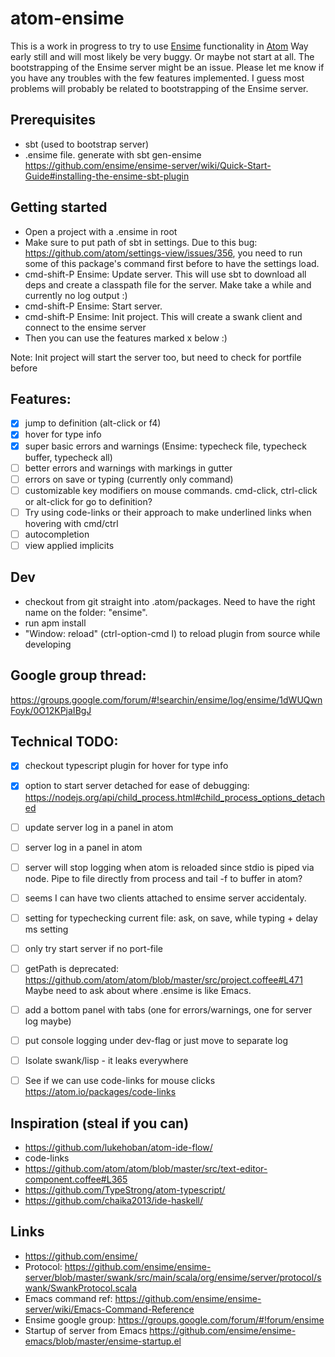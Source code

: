 # atom-ensime

This is a work in progress to try to use [Ensime](https://github.com/ensime/) functionality in [Atom](https://atom.io)
Way early still and will most likely be very buggy. Or maybe not start at all. The bootstrapping of the Ensime server might be an issue. Please let me know if you have any troubles with the few features implemented. I guess most problems will probably be related to bootstrapping of the Ensime server.

## Prerequisites
- sbt (used to bootstrap server)
- .ensime file. generate with sbt gen-ensime https://github.com/ensime/ensime-server/wiki/Quick-Start-Guide#installing-the-ensime-sbt-plugin

## Getting started
- Open a project with a .ensime in root
- Make sure to put path of sbt in settings. Due to this bug: https://github.com/atom/settings-view/issues/356, you need to run some of this package's command first before to have the settings load.
- cmd-shift-P Ensime: Update server. This will use sbt to download all deps and create a classpath file for the server. Make take a while and currently no log output :)
- cmd-shift-P Ensime: Start server.
- cmd-shift-P Ensime: Init project. This will create a swank client and connect to the ensime server
- Then you can use the features marked x below :)

Note: Init project will start the server too, but need to check for portfile before


## Features:
- [x] jump to definition (alt-click or f4)
- [x] hover for type info
- [x] super basic errors and warnings (Ensime: typecheck file, typecheck buffer, typecheck all)
- [ ] better errors and warnings with markings in gutter
- [ ] errors on save or typing (currently only command)
- [ ] customizable key modifiers on mouse commands. cmd-click, ctrl-click or alt-click for go to definition?
- [ ] Try using code-links or their approach to make underlined links when hovering with cmd/ctrl
- [ ] autocompletion
- [ ] view applied implicits

## Dev
- checkout from git straight into .atom/packages. Need to have the right name on the folder: "ensime".
- run apm install
- "Window: reload" (ctrl-option-cmd l) to reload plugin from source while developing


## Google group thread:
https://groups.google.com/forum/#!searchin/ensime/log/ensime/1dWUQwnFoyk/0O12KPjaIBgJ


## Technical TODO:
- [x] checkout typescript plugin for hover for type info
- [x] option to start server detached for ease of debugging: https://nodejs.org/api/child_process.html#child_process_options_detached
- [ ] update server log in a panel in atom
- [ ] server log in a panel in atom
- [ ] server will stop logging when atom is reloaded since stdio is piped via node. Pipe to file directly from process
 and tail -f to buffer in atom?
- [ ] seems I can have two clients attached to ensime server accidentaly.
- [ ] setting for typechecking current file: ask, on save, while typing + delay ms setting
- [ ] only try start server if no port-file
- [ ] getPath is deprecated: https://github.com/atom/atom/blob/master/src/project.coffee#L471 Maybe need to ask about where .ensime is like Emacs.
- [ ] add a bottom panel with tabs (one for errors/warnings, one for server log maybe)
- [ ] put console logging under dev-flag or just move to separate log
- [ ] Isolate swank/lisp - it leaks everywhere
- [ ] See if we can use code-links for mouse clicks https://atom.io/packages/code-links


## Inspiration (steal if you can)
- https://github.com/lukehoban/atom-ide-flow/
- code-links
- https://github.com/atom/atom/blob/master/src/text-editor-component.coffee#L365
- https://github.com/TypeStrong/atom-typescript/
- https://github.com/chaika2013/ide-haskell/

## Links
- https://github.com/ensime/
- Protocol: https://github.com/ensime/ensime-server/blob/master/swank/src/main/scala/org/ensime/server/protocol/swank/SwankProtocol.scala
- Emacs command ref: https://github.com/ensime/ensime-server/wiki/Emacs-Command-Reference
- Ensime google group: https://groups.google.com/forum/#!forum/ensime
- Startup of server from Emacs https://github.com/ensime/ensime-emacs/blob/master/ensime-startup.el
